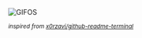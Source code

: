 <div align="justify">
<picture>
    <source media="(prefers-color-scheme: dark)" srcset="https://i.ibb.co/5z2nQ9s/output-gif.gif">
    <source media="(prefers-color-scheme: light)" srcset="https://i.ibb.co/5z2nQ9s/output-gif.gif">
    <img alt="GIFOS" src="https://i.ibb.co/5z2nQ9s/output-gif.gif">
</picture>

<sub><i>inspired from [x0rzavi/github-readme-terminal](https://github.com/x0rzavi/github-readme-terminal)</i></sub>

</div>

<!-- Image deletion URL: https://ibb.co/d37LNck/a8b5b582fa226cd37e9857366484cfec -->